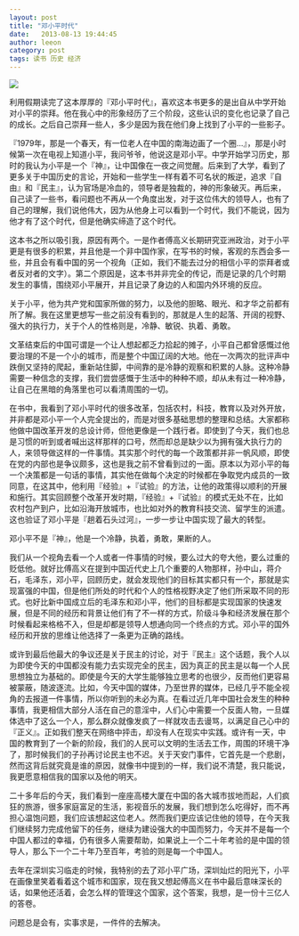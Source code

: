 ```yaml
---
layout: post
title: "邓小平时代"
date:   2013-08-13 19:44:45
author: leeon
category: post
tags: 读书 历史 经济
---
```


<img src="http://img3.douban.com/lpic/s24516687.jpg">

<!-- break -->
利用假期读完了这本厚厚的『邓小平时代』，喜欢这本书更多的是出自从中学开始对小平的崇拜。他在我心中的形象经历了三个阶段，这些认识的变化也记录了自己的成长。之后自己崇拜一些人，多少是因为我在他们身上找到了小平的一些影子。

『1979年，那是一个春天，有一位老人在中国的南海边画了一个圈…』，那是小时候第一次在电视上知道小平，我问爷爷，他说这是邓小平。中学开始学习历史，那时的我认为小平是一个『神』，让中国像在一夜之间觉醒。后来到了大学，看到了更多关于中国历史的言论，开始和一些学生一样有着不可名状的叛逆，追求『自由』和『民主』，认为官场是冷血的，领导者是独裁的，神的形象破灭。再后来，自己读了一些书，看问题也不再从一个角度出发，对于这位伟大的领导人，也有了自己的理解，我们说他伟大，因为从他身上可以看到一个时代，我们不能说，因为他才有了这个时代，但是他确实缔造了这个时代。

这本书之所以吸引我，原因有两个。一是作者傅高义长期研究亚洲政治，对于小平更是有很多的积累，并且他是一个非中国作家，在写书的时候，客观的东西会多一些，并且会有看中国的另一个视角（正如，我们不能去过分的相信小平的崇拜者或者反对者的文字）。第二个原因是，这本书并非完全的传记，而是记录的几个时期发生的事情，围绕邓小平展开，并且记录了身边的人和国内外环境的反应。

关于小平，他为共产党和国家所做的努力，以及他的胆略、眼光、和才华之前都有所了解。我在这里更想写一些之前没有看到的，那就是人生的起落、开阔的视野、强大的执行力，关于个人的性格则是，冷静、敏锐、执着、勇敢。

文革结束后的中国可谓是一个让人想起都乏力拾起的摊子，小平自己都曾感慨过他要治理的不是一个小的城市，而是整个中国辽阔的大地。他在一次两次的批评声中跌倒又坚持的爬起，重新站住脚，中间靠的是冷静的观察和积累的人脉。这种冷静需要一种信念的支撑，我们尝尝感慨于生活中的种种不顺，却从未有过一种冷静，让自己在黑暗的角落里也可以看清周围的一切。

在书中，我看到了邓小平时代的很多改革，包括农村，科技，教育以及对外开放，并非都是邓小平一个人完全提出的，而是对很多基础思想的整理和总结。大家都称他做中国改革开发的总设计师，但他更像是一个践行者。即使到了今天，我们也总是习惯的听到或者喊出这样那样的口号，然而却总是缺少以为拥有强大执行力的人，来领导做这样的一件事情。其实那个时代的每一个政策都并非一帆风顺，即使在党的内部也是争议颇多，这也是我之前不曾看到过的一面。原本以为邓小平的每一个决策都是一句话的事情，其实他在做每个决定的时候都在争取党内成员的一致同意，在这其中，他利用『经验』+『试验』的方法，让他的政策得以顺利的开展和施行。其实回顾整个改革开发时期，『经验』+『试验』的模式无处不在，比如农村包产到户，比如沿海开放城市，也比如对外的教育科技交流、留学生的派遣。这也验证了邓小平是『趟着石头过河』，一步一步让中国实现了最大的转型。

邓小平不是『神』，他是一个冷静，执着，勇敢，果断的人。

我们从一个视角去看一个人或者一件事情的时候，要么过大的夸大他，要么过重的贬低他。就好比傅高义在提到中国近代史上几个重要的人物那样，孙中山，蒋介石，毛泽东，邓小平，回顾历史，就会发现他们的目标其实都只有一个，那就是实现富强的中国，但是他们所处的时代和个人的性格视野决定了他们所采取不同的形式。也好比新中国成立后的毛泽东和邓小平，他们的目标都是实现国家的快速发展，但是不同的经历和背景让他们有了不一样的方式，阶级斗争和经济发展在那个时候看起来格格不入，但是却都是领导人想通向同一个终点的方式。邓小平的国外经历和开放的思维让他选择了一条更为正确的路线。

或许到最后他最大的争议还是关于民主的讨论，对于『民主』这个话题，我个人以为即使今天的中国都没有能力去实现完全的民主，因为真正的民主是以每一个人民思想独立为基础的。即使是今天的大学生能够独立思考的也很少，反而他们更容易被蒙蔽，随波逐流。比如，今天中国的媒体，乃至世界的媒体，已经几乎不能全视角的去报道一件事情，所以你听到的未必为真。在看过近几年中国社会发生的种种事情，我更相信大部分人活在自己的意淫中，人们心中需要一个反面人物，一旦媒体选中了这么一个人，那么群众就像发疯了一样就攻击去谩骂，以满足自己心中的『正义』。正如我们整天在网络中抨击，却没有人在现实中实践。或许有一天，中国的教育到了一个新的阶段，我们的人民可以文明的生活去工作，周围的环境干净了，那时候我们的子孙再讨论民主也不迟。关于天安门事件，它首先是一个悲剧，然而这背后就究竟是谁的原因，就像书中提到的一样，我们说不清楚，我只能说，我更愿意相信我的国家以及他的明天。

二十多年后的今天，我们看到一座座高楼大厦在中国的各大城市拔地而起，人们疯狂的旅游，很多家庭富足的生活，影视音乐的发展，我们想到怎么吃得好，而不再担心温饱问题，我们应该想起这位老人。然而我们更应该记住他的领导，在今天我们继续努力完成他留下的任务，继续为建设强大的中国而努力，今天并不是每一个中国人都过的幸福，仍有很多人需要帮助，如果说上一个二十年考验的是中国的领导人，那么下一个二十年乃至百年，考验的则是每一个中国人。

去年在深圳实习临走的时候，我特别的去了邓小平广场，深圳灿烂的阳光下，小平在画像里笑着看着这个城市和国家，现在我又想起傅高义在书中最后意味深长的话，如果他还活着，会怎么样的管理这个国家，这个答案，我想，是一份十三亿人的答卷。


问题总是会有，实事求是，一件件的去解决。